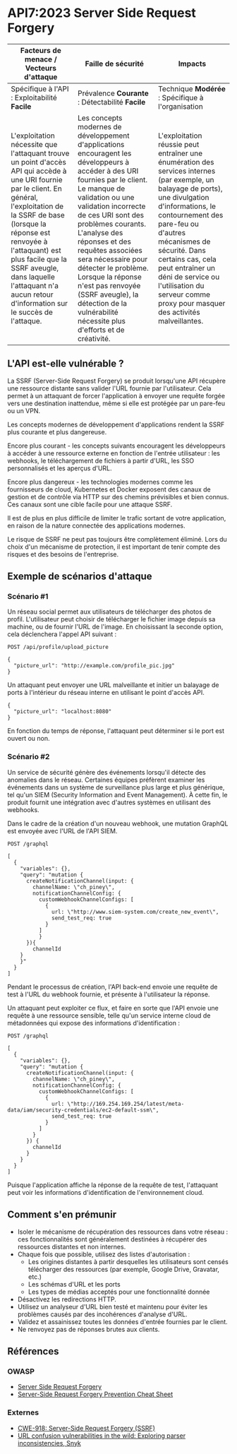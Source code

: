 # API7:2023 Server Side Request Forgery

| Facteurs de menace / Vecteurs d'attaque | Faille de sécurité | Impacts |
| - | - | - |
| Spécifique à l'API : Exploitabilité **Facile** | Prévalence **Courante** : Détectabilité **Facile** | Technique **Modérée** : Spécifique à l'organisation |
| L'exploitation nécessite que l'attaquant trouve un point d'accès API qui accède à une URI fournie par le client. En général, l'exploitation de la SSRF de base (lorsque la réponse est renvoyée à l'attaquant) est plus facile que la SSRF aveugle, dans laquelle l'attaquant n'a aucun retour d'information sur le succès de l'attaque. | Les concepts modernes de développement d'applications encouragent les développeurs à accéder à des URI fournies par le client. Le manque de validation ou une validation incorrecte de ces URI sont des problèmes courants. L'analyse des réponses et des requêtes associées sera nécessaire pour détecter le problème. Lorsque la réponse n'est pas renvoyée (SSRF aveugle), la détection de la vulnérabilité nécessite plus d'efforts et de créativité. | L'exploitation réussie peut entraîner une énumération des services internes (par exemple, un balayage de ports), une divulgation d'informations, le contournement des pare-feu ou d'autres mécanismes de sécurité. Dans certains cas, cela peut entraîner un déni de service ou l'utilisation du serveur comme proxy pour masquer des activités malveillantes. |

## L'API est-elle vulnérable ?

La SSRF (Server-Side Request Forgery) se produit lorsqu'une API récupère une ressource distante sans valider l'URL fournie par l'utilisateur. Cela permet à un attaquant de forcer l'application à envoyer une requête forgée vers une destination inattendue, même si elle est protégée par un pare-feu ou un VPN.

Les concepts modernes de développement d'applications rendent la SSRF plus courante et plus dangereuse.

Encore plus courant - les concepts suivants encouragent les développeurs à accéder à une ressource externe en fonction de l'entrée utilisateur : les webhooks, le téléchargement de fichiers à partir d'URL, les SSO personnalisés et les aperçus d'URL.

Encore plus dangereux - les technologies modernes comme les fournisseurs de cloud, Kubernetes et Docker exposent des canaux de gestion et de contrôle via HTTP sur des chemins prévisibles et bien connus. Ces canaux sont une cible facile pour une attaque SSRF.

Il est de plus en plus difficile de limiter le trafic sortant de votre application, en raison de la nature connectée des applications modernes.

Le risque de SSRF ne peut pas toujours être complètement éliminé. Lors du choix d'un mécanisme de protection, il est important de tenir compte des risques et des besoins de l'entreprise.

## Exemple de scénarios d'attaque

### Scénario #1

Un réseau social permet aux utilisateurs de télécharger des photos de profil. L'utilisateur peut choisir de télécharger le fichier image depuis sa machine, ou de fournir l'URL de l'image. En choisissant la seconde option, cela déclenchera l'appel API suivant :

```
POST /api/profile/upload_picture

{
  "picture_url": "http://example.com/profile_pic.jpg"
}
```

Un attaquant peut envoyer une URL malveillante et initier un balayage de ports à l'intérieur du réseau interne en utilisant le point d'accès API.

```
{
  "picture_url": "localhost:8080"
}
```

En fonction du temps de réponse, l'attaquant peut déterminer si le port est ouvert ou non.

### Scénario #2

Un service de sécurité génère des événements lorsqu'il détecte des anomalies dans le réseau. Certaines équipes préfèrent examiner les événements dans un système de surveillance plus large et plus générique, tel qu'un SIEM (Security Information and Event Management). À cette fin, le produit fournit une intégration avec d'autres systèmes en utilisant des webhooks.

Dans le cadre de la création d'un nouveau webhook, une mutation GraphQL est envoyée avec l'URL de l'API SIEM.

```
POST /graphql

[
  {
    "variables": {},
    "query": "mutation {
      createNotificationChannel(input: {
        channelName: \"ch_piney\",
        notificationChannelConfig: {
          customWebhookChannelConfigs: [
            {
              url: \"http://www.siem-system.com/create_new_event\",
              send_test_req: true
            }
          ]
    	  }
  	  }){
    	channelId
  	}
	}"
  }
]

```

Pendant le processus de création, l'API back-end envoie une requête de test à l'URL du webhook fournie, et présente à l'utilisateur la réponse.

Un attaquant peut exploiter ce flux, et faire en sorte que l'API envoie une requête à une ressource sensible, telle qu'un service interne cloud de métadonnées qui expose des informations d'identification :

```
POST /graphql

[
  {
    "variables": {},
    "query": "mutation {
      createNotificationChannel(input: {
        channelName: \"ch_piney\",
        notificationChannelConfig: {
          customWebhookChannelConfigs: [
            {
              url: \"http://169.254.169.254/latest/meta-data/iam/security-credentials/ec2-default-ssm\",
              send_test_req: true
            }
          ]
        }
      }) {
        channelId
      }
    }
  }
]
```

Puisque l'application affiche la réponse de la requête de test, l'attaquant peut voir les informations d'identification de l'environnement cloud.

## Comment s'en prémunir

* Isoler le mécanisme de récupération des ressources dans votre réseau : ces fonctionnalités sont généralement destinées à récupérer des ressources distantes et non internes.
* Chaque fois que possible, utilisez des listes d'autorisation :
    * Les origines distantes à partir desquelles les utilisateurs sont censés télécharger des ressources (par exemple, Google Drive, Gravatar, etc.)
    * Les schémas d'URL et les ports
    * Les types de médias acceptés pour une fonctionnalité donnée
* Désactivez les redirections HTTP.
* Utilisez un analyseur d'URL bien testé et maintenu pour éviter les problèmes causés par des incohérences d'analyse d'URL.
* Validez et assainissez toutes les données d'entrée fournies par le client.
* Ne renvoyez pas de réponses brutes aux clients.

## Références

### OWASP

* [Server Side Request Forgery][1]
* [Server-Side Request Forgery Prevention Cheat Sheet][2]

### Externes

* [CWE-918: Server-Side Request Forgery (SSRF)][3]
* [URL confusion vulnerabilities in the wild: Exploring parser inconsistencies,
   Snyk][4]

[1]: https://owasp.org/www-community/attacks/Server_Side_Request_Forgery
[2]: https://cheatsheetseries.owasp.org/cheatsheets/Server_Side_Request_Forgery_Prevention_Cheat_Sheet.html
[3]: https://cwe.mitre.org/data/definitions/918.html
[4]: https://snyk.io/blog/url-confusion-vulnerabilities/
